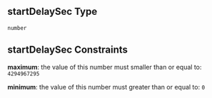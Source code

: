 ## startDelaySec Type

`number`

## startDelaySec Constraints

**maximum**: the value of this number must smaller than or equal to: `4294967295`

**minimum**: the value of this number must greater than or equal to: `0`
